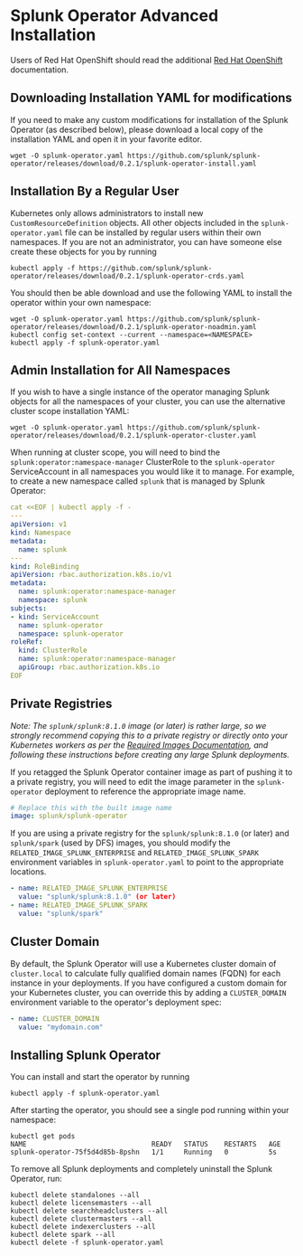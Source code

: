 # Splunk Operator Advanced Installation

Users of Red Hat OpenShift should read the additional
[Red Hat OpenShift](OpenShift.md) documentation.


## Downloading Installation YAML for modifications

If you need to make any custom modifications for installation of the
Splunk Operator (as described below), please download a local copy of
the installation YAML and open it in your favorite editor.

```
wget -O splunk-operator.yaml https://github.com/splunk/splunk-operator/releases/download/0.2.1/splunk-operator-install.yaml
```


## Installation By a Regular User

Kubernetes only allows administrators to install new `CustomResourceDefinition`
objects. All other objects included in the `splunk-operator.yaml` file can be
installed by regular users within their own namespaces. If you are not an
administrator, you can have someone else create these objects for you by running

```
kubectl apply -f https://github.com/splunk/splunk-operator/releases/download/0.2.1/splunk-operator-crds.yaml
```

You should then be able download and use the following YAML to install the
operator within your own namespace:

```
wget -O splunk-operator.yaml https://github.com/splunk/splunk-operator/releases/download/0.2.1/splunk-operator-noadmin.yaml
kubectl config set-context --current --namespace=<NAMESPACE>
kubectl apply -f splunk-operator.yaml
```


## Admin Installation for All Namespaces

If you wish to have a single instance of the operator managing Splunk
objects for all the namespaces of your cluster, you can use the alternative
cluster scope installation YAML:

```
wget -O splunk-operator.yaml https://github.com/splunk/splunk-operator/releases/download/0.2.1/splunk-operator-cluster.yaml
```

When running at cluster scope, you will need to bind the
`splunk:operator:namespace-manager` ClusterRole to the `splunk-operator`
ServiceAccount in all namespaces you would like it to manage. For example,
to create a new namespace called `splunk` that is managed by Splunk Operator:

```yaml
cat <<EOF | kubectl apply -f -
---
apiVersion: v1
kind: Namespace
metadata:
  name: splunk
---
kind: RoleBinding
apiVersion: rbac.authorization.k8s.io/v1
metadata:
  name: splunk:operator:namespace-manager
  namespace: splunk
subjects:
- kind: ServiceAccount
  name: splunk-operator
  namespace: splunk-operator
roleRef:
  kind: ClusterRole
  name: splunk:operator:namespace-manager
  apiGroup: rbac.authorization.k8s.io
EOF
```


## Private Registries

*Note: The `splunk/splunk:8.1.0` image (or later) is rather large, so we strongly
recommend copying this to a private registry or directly onto your
Kubernetes workers as per the [Required Images Documentation](Images.md), and
following these instructions before creating any large Splunk deployments.*

If you retagged the Splunk Operator container image as part of pushing
it to a private registry, you will need to edit the image parameter in the 
`splunk-operator` deployment to reference the appropriate image name.

```yaml
# Replace this with the built image name
image: splunk/splunk-operator
```

If you are using a private registry for the `splunk/splunk:8.1.0` (or later) and
`splunk/spark` (used by DFS) images, you should modify the
`RELATED_IMAGE_SPLUNK_ENTERPRISE` and `RELATED_IMAGE_SPLUNK_SPARK`
environment variables in `splunk-operator.yaml` to point
to the appropriate locations.

```yaml
- name: RELATED_IMAGE_SPLUNK_ENTERPRISE
  value: "splunk/splunk:8.1.0" (or later)
- name: RELATED_IMAGE_SPLUNK_SPARK
  value: "splunk/spark"
```


## Cluster Domain

By default, the Splunk Operator will use a Kubernetes cluster domain of
`cluster.local` to calculate fully qualified domain names (FQDN) for each
instance in your deployments. If you have configured a custom domain for
your Kubernetes cluster, you can override this by adding a `CLUSTER_DOMAIN`
environment variable to the operator's deployment spec:

```yaml
- name: CLUSTER_DOMAIN
  value: "mydomain.com"
```


## Installing Splunk Operator

You can install and start the operator by running

```
kubectl apply -f splunk-operator.yaml
```

After starting the operator, you should see a single pod running
within your namespace:

```
kubectl get pods
NAME                               READY   STATUS    RESTARTS   AGE
splunk-operator-75f5d4d85b-8pshn   1/1     Running   0          5s
```

To remove all Splunk deployments and completely uninstall the
Splunk Operator, run:

```
kubectl delete standalones --all
kubectl delete licensemasters --all
kubectl delete searchheadclusters --all
kubectl delete clustermasters --all
kubectl delete indexerclusters --all
kubectl delete spark --all
kubectl delete -f splunk-operator.yaml
```
